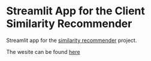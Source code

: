 # Streamlit App for the Client Similarity Recommender

Streamlit app for the [similarity recommender](https://github.com/Rpinto02/Similarity_Recommender) project.

The wesite can be found [here](https://market-lead-generator.herokuapp.com/)
